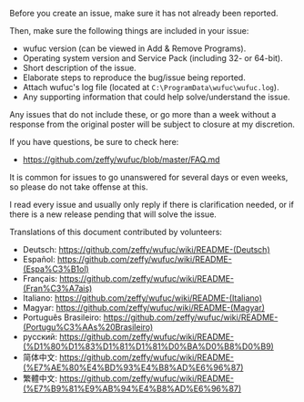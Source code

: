 Before you create an issue, make sure it has not already been reported.

Then, make sure the following things are included in your issue:

- wufuc version (can be viewed in Add & Remove Programs).
- Operating system version and Service Pack (including 32- or 64-bit).
- Short description of the issue.
- Elaborate steps to reproduce the bug/issue being reported.
- Attach wufuc's log file (located at `C:\ProgramData\wufuc\wufuc.log`).
- Any supporting information that could help solve/understand the issue.

Any issues that do not include these, or go more than a week without a
response from the original poster will be subject to closure at my discretion.

If you have questions, be sure to check here:
- https://github.com/zeffy/wufuc/blob/master/FAQ.md

It is common for issues to go unanswered for several days or even weeks,
so please do not take offense at this. 

I read every issue and usually only reply if there is clarification needed,
or if there is a new release pending that will solve the issue.


Translations of this document contributed by volunteers:

- Deutsch: https://github.com/zeffy/wufuc/wiki/README-(Deutsch)
- Español: https://github.com/zeffy/wufuc/wiki/README-(Espa%C3%B1ol)
- Français: https://github.com/zeffy/wufuc/wiki/README-(Fran%C3%A7ais)
- Italiano: https://github.com/zeffy/wufuc/wiki/README-(Italiano)
- Magyar: https://github.com/zeffy/wufuc/wiki/README-(Magyar)
- Português Brasileiro: https://github.com/zeffy/wufuc/wiki/README-(Portugu%C3%AAs%20Brasileiro)
- русский: https://github.com/zeffy/wufuc/wiki/README-(%D1%80%D1%83%D1%81%D1%81%D0%BA%D0%B8%D0%B9)
- 简体中文: https://github.com/zeffy/wufuc/wiki/README-(%E7%AE%80%E4%BD%93%E4%B8%AD%E6%96%87)
- 繁體中文: https://github.com/zeffy/wufuc/wiki/README-(%E7%B9%81%E9%AB%94%E4%B8%AD%E6%96%87)
